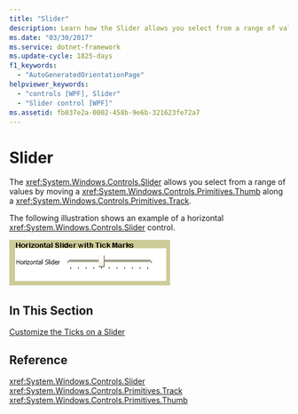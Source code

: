 ```yaml
---
title: "Slider"
description: Learn how the Slider allows you select from a range of values by moving a Thumb along a Track.
ms.date: "03/30/2017"
ms.service: dotnet-framework
ms.update-cycle: 1825-days
f1_keywords:
  - "AutoGeneratedOrientationPage"
helpviewer_keywords:
  - "controls [WPF], Slider"
  - "Slider control [WPF]"
ms.assetid: fb037e2a-0002-458b-9e6b-321623fe72a7
---
```

# Slider

The <xref:System.Windows.Controls.Slider> allows you select from a range of values by moving a <xref:System.Windows.Controls.Primitives.Thumb> along a <xref:System.Windows.Controls.Primitives.Track>.

The following illustration shows an example of a horizontal <xref:System.Windows.Controls.Slider> control.

![Horizontal slider with tick marks](./media/ss-ctl-hslider-ticks.png "SS_CTL_hslider_ticks")

## In This Section

[Customize the Ticks on a Slider](how-to-customize-the-ticks-on-a-slider.md)

## Reference

<xref:System.Windows.Controls.Slider>
  <xref:System.Windows.Controls.Primitives.Track>
  <xref:System.Windows.Controls.Primitives.Thumb>

